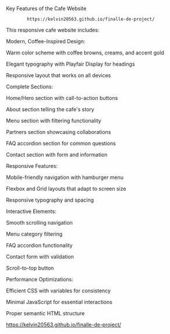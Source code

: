 Key Features of the Cafe Website


            https://kelvin20563.github.io/finalle-de-project/

This responsive cafe website includes:

Modern, Coffee-Inspired Design:

Warm color scheme with coffee browns, creams, and accent gold

Elegant typography with Playfair Display for headings

Responsive layout that works on all devices

Complete Sections:

Home/Hero section with call-to-action buttons

About section telling the cafe's story

Menu section with filtering functionality

Partners section showcasing collaborations

FAQ accordion section for common questions

Contact section with form and information

Responsive Features:

Mobile-friendly navigation with hamburger menu

Flexbox and Grid layouts that adapt to screen size

Responsive typography and spacing

Interactive Elements:

Smooth scrolling navigation

Menu category filtering

FAQ accordion functionality

Contact form with validation

Scroll-to-top button

Performance Optimizations:

Efficient CSS with variables for consistency

Minimal JavaScript for essential interactions

Proper semantic HTML structure

 https://kelvin20563.github.io/finalle-de-project/
 
 
